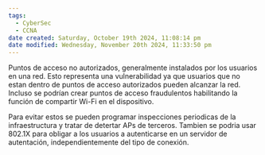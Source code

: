 ```yaml
---
tags:
  - CyberSec
  - CCNA
date created: Saturday, October 19th 2024, 11:08:14 pm
date modified: Wednesday, November 20th 2024, 11:33:50 pm
---
```

Puntos de acceso no autorizados, generalmente instalados por los usuarios en una red. Esto representa una vulnerabilidad ya que usuarios que no estan dentro de puntos de acceso autorizados pueden alcanzar la red. Incluso se podrían crear puntos de acceso fraudulentos habilitando la función de compartir Wi-Fi en el dispositivo. 

Para evitar estos se pueden programar inspecciones periodicas de la infraestructura y tratar de detertar APs de terceros. Tambien se podria usar 802.1X para obligar a los usuarios a autenticarse en un servidor de autentación, independientemente del tipo de conexión. 